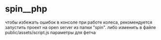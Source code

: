 # spin__php
чтобы избежать ошибок в консоле при работе колеса, рекомендуется запустить проект на open server из папки "spin".
либо изменить в файле public/assets/script.js параметры для фетча
